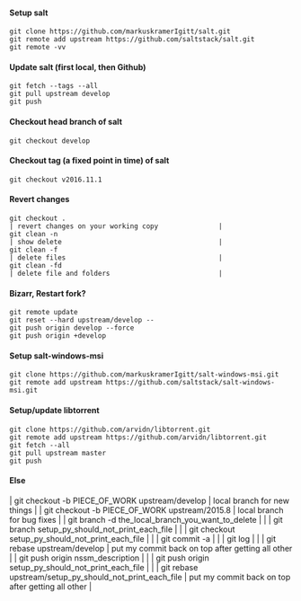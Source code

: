 

#### Setup salt 

    git clone https://github.com/markuskramerIgitt/salt.git
    git remote add upstream https://github.com/saltstack/salt.git
    git remote -vv


#### Update salt (first local, then Github)

    git fetch --tags --all
    git pull upstream develop
    git push

#### Checkout head branch of salt

    git checkout develop

#### Checkout tag (a fixed point in time) of salt

    git checkout v2016.11.1 


#### Revert changes

    git checkout .                                                             | revert changes on your working copy               |
    git clean -n                                                               | show delete                                       | 
    git clean -f                                                               | delete files                                      |   
    git clean -fd                                                              | delete file and folders                           |   

#### Bizarr, Restart fork?

    git remote update
    git reset --hard upstream/develop --
    git push origin develop --force
    git push origin +develop


#### Setup salt-windows-msi
    git clone https://github.com/markuskramerIgitt/salt-windows-msi.git
    git remote add upstream https://github.com/saltstack/salt-windows-msi.git


#### Setup/update libtorrent
    git clone https://github.com/arvidn/libtorrent.git
    git remote add upstream https://github.com/arvidn/libtorrent.git
    git fetch --all
    git pull upstream master
    git push


#### Else

| git checkout -b PIECE_OF_WORK upstream/develop                             | local branch for new things                       |
| git checkout -b PIECE_OF_WORK upstream/2015.8                              | local branch for bug fixes                        |
| git branch -d the_local_branch_you_want_to_delete                          |                                                   |
| git branch setup_py_should_not_print_each_file                             |                                                   |
| git checkout setup_py_should_not_print_each_file                           |                                                   |
| git commit -a                                                              |                                                   |
| git log                                                                    |                                                   |
| git rebase upstream/develop                                                | put my commit back on top after getting all other |
| git push origin nssm_description                                           |                                                   |
| git push origin setup_py_should_not_print_each_file                        |                                                   |
| git rebase upstream/setup_py_should_not_print_each_file                    | put my commit back on top after getting all other |



